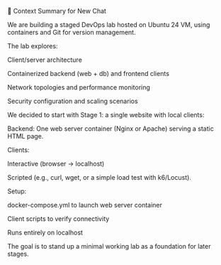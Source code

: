 🔗 Context Summary for New Chat

We are building a staged DevOps lab hosted on Ubuntu 24 VM, using containers and Git for version management.

The lab explores:

Client/server architecture

Containerized backend (web + db) and frontend clients

Network topologies and performance monitoring

Security configuration and scaling scenarios

We decided to start with Stage 1: a single website with local clients:

Backend: One web server container (Nginx or Apache) serving a static HTML page.

Clients:

Interactive (browser → localhost)

Scripted (e.g., curl, wget, or a simple load test with k6/Locust).

Setup:

docker-compose.yml to launch web server container

Client scripts to verify connectivity

Runs entirely on localhost

The goal is to stand up a minimal working lab as a foundation for later stages.
